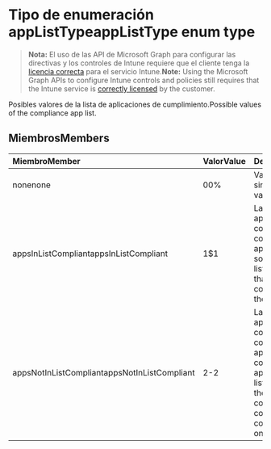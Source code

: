 # <a name="applisttype-enum-type"></a><span data-ttu-id="30a4b-101">Tipo de enumeración appListType</span><span class="sxs-lookup"><span data-stu-id="30a4b-101">appListType enum type</span></span>

> <span data-ttu-id="30a4b-102">**Nota:** El uso de las API de Microsoft Graph para configurar las directivas y los controles de Intune requiere que el cliente tenga la [licencia correcta](https://go.microsoft.com/fwlink/?linkid=839381) para el servicio Intune.</span><span class="sxs-lookup"><span data-stu-id="30a4b-102">**Note:** Using the Microsoft Graph APIs to configure Intune controls and policies still requires that the Intune service is [correctly licensed](https://go.microsoft.com/fwlink/?linkid=839381) by the customer.</span></span>

<span data-ttu-id="30a4b-103">Posibles valores de la lista de aplicaciones de cumplimiento.</span><span class="sxs-lookup"><span data-stu-id="30a4b-103">Possible values of the compliance app list.</span></span>
## <a name="members"></a><span data-ttu-id="30a4b-104">Miembros</span><span class="sxs-lookup"><span data-stu-id="30a4b-104">Members</span></span>
|<span data-ttu-id="30a4b-105">Miembro</span><span class="sxs-lookup"><span data-stu-id="30a4b-105">Member</span></span>|<span data-ttu-id="30a4b-106">Valor</span><span class="sxs-lookup"><span data-stu-id="30a4b-106">Value</span></span>|<span data-ttu-id="30a4b-107">Descripción</span><span class="sxs-lookup"><span data-stu-id="30a4b-107">Description</span></span>|
|:---|:---|:---|
|<span data-ttu-id="30a4b-108">none</span><span class="sxs-lookup"><span data-stu-id="30a4b-108">none</span></span>|<span data-ttu-id="30a4b-109">0</span><span class="sxs-lookup"><span data-stu-id="30a4b-109">0%</span></span>|<span data-ttu-id="30a4b-110">Valor predeterminado, sin intención.</span><span class="sxs-lookup"><span data-stu-id="30a4b-110">Default value, no intent.</span></span>|
|<span data-ttu-id="30a4b-111">appsInListCompliant</span><span class="sxs-lookup"><span data-stu-id="30a4b-111">appsInListCompliant</span></span>|<span data-ttu-id="30a4b-112">1</span><span class="sxs-lookup"><span data-stu-id="30a4b-112">$1</span></span>|<span data-ttu-id="30a4b-113">La lista representa las aplicaciones que se considerarán compatibles (solo las aplicaciones de la lista son compatibles).</span><span class="sxs-lookup"><span data-stu-id="30a4b-113">The list represents the apps that will be considered compliant (only apps on the list are compliant).</span></span>|
|<span data-ttu-id="30a4b-114">appsNotInListCompliant</span><span class="sxs-lookup"><span data-stu-id="30a4b-114">appsNotInListCompliant</span></span>|<span data-ttu-id="30a4b-115">2</span><span class="sxs-lookup"><span data-stu-id="30a4b-115">-2</span></span>|<span data-ttu-id="30a4b-116">La lista representa las aplicaciones que se considerarán no compatibles (todas las aplicaciones son compatibles excepto las aplicaciones de la lista).</span><span class="sxs-lookup"><span data-stu-id="30a4b-116">The list represents the apps that will be considered non compliant (all apps are compliant except apps on the list).</span></span>|



